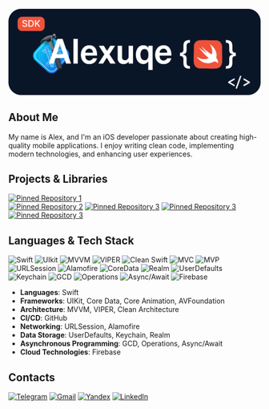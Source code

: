 [![Header](https://github.com/Alexuqe/Alexuqe/blob/main/assets/Asset%2030.png)](https://github.com/Alexuqe)

## About Me
My name is Alex, and I'm an iOS developer passionate about creating high-quality mobile applications. I enjoy writing clean code, implementing modern technologies, and enhancing user experiences.

## Projects & Libraries  
[![Pinned Repository 1](https://img.shields.io/badge/Packages-SideMenuKit-green)](https://github.com/Alexuqe/SideMenuKit)  
[![Pinned Repository 2](https://img.shields.io/badge/Projects-Align2D-blue)](https://github.com/Alexuqe/Align2D) 
[![Pinned Repository 3](https://img.shields.io/badge/TodoList-blue)](https://github.com/Alexuqe/ToDoList)
[![Pinned Repository 3](https://img.shields.io/badge/BrainBoost-blue)](https://github.com/Alexuqe/BrainBoost)     
[![Pinned Repository 3](https://img.shields.io/badge/Contributor-DeliveryApp-yellow)](https://github.com/trambalda/iaw1)

## Languages & Tech Stack 
![Swift](https://img.shields.io/badge/Swift-F05138?style=plastic&logo=swift&logoColor=FFFFFF)
![UIkit](https://img.shields.io/badge/UIkit-7F7F7F?style=plastic)
![MVVM](https://img.shields.io/badge/MVVM-7F7F7F?style=plastic)
![VIPER](https://img.shields.io/badge/VIPER-7F7F7F?style=plastic)
![Clean Swift](https://img.shields.io/badge/CleanSwift-7F7F7F?style=plastic)
![MVC](https://img.shields.io/badge/MVC-7F7F7F?style=plastic)
![MVP](https://img.shields.io/badge/MVP-7F7F7F?style=plastic)
![URLSession](https://img.shields.io/badge/URLSession-7F7F7F?style=plastic)
![Alamofire](https://img.shields.io/badge/Alamofire-7F7F7F?style=plastic)
![CoreData](https://img.shields.io/badge/CoreData-7F7F7F?style=plastic)
![Realm](https://img.shields.io/badge/Realm-7F7F7F?style=plastic)
![UserDefaults](https://img.shields.io/badge/UserDefaults-7F7F7F?style=plastic)
![Keychain](https://img.shields.io/badge/Keychain-7F7F7F?style=plastic)
![GCD](https://img.shields.io/badge/GCD-7F7F7F?style=plastic)
![Operations](https://img.shields.io/badge/Operations-7F7F7F?style=plastic)
![Async/Await](https://img.shields.io/badge/Async/Await-7F7F7F?style=plastic)
![Firebase](https://img.shields.io/badge/Firebase-7F7F7F?style=plastic)

- **Languages**: Swift 
- **Frameworks**: UIKit, Core Data, Core Animation, AVFoundation  
- **Architecture**: MVVM, VIPER, Clean Architecture   
- **CI/CD**: GitHub  
- **Networking**: URLSession, Alamofire 
- **Data Storage**: UserDefaults, Keychain, Realm  
- **Asynchronous Programming**: GCD, Operations, Async/Await  
- **Cloud Technologies**: Firebase
  
## Contacts
[![Telegram](https://img.shields.io/badge/Telegram-EDEDED?style=flat-square&logo=telegram&logoColor=29A0DC)](https://t.me/HORDIAH)
[![Gmail](https://img.shields.io/badge/Gmail-EDEDED?style=flat-square&logo=gmail&logoColor=F23C34)](hordiah1@gmail.com)
[![Yandex](https://img.shields.io/badge/Yandex-FFD04D?style=flat-square)](hordiah@yandex.by)
[![LinkedIn](https://img.shields.io/badge/LinkedIn-0A66C2?style=flat-square)](https://www.linkedin.com/in/alexandr-galushko-11745b300/)
